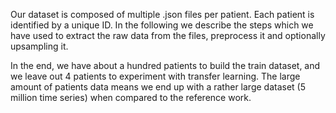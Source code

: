 Our dataset is composed of multiple .json files per patient. Each patient is identified by a unique ID.
In the following we describe the steps which we have used to extract the raw data from the files, preprocess it and optionally upsampling it.

In the end, we have about a hundred patients to build the train dataset, and we leave out 4 patients to experiment with transfer learning.
The large amount of patients data means we end up with a rather large dataset (5 million time series) when compared to the reference work. 